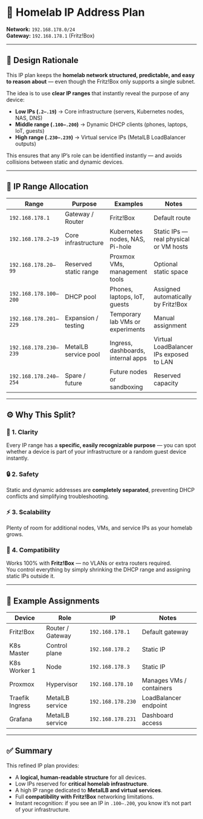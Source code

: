 # 🧭 Homelab IP Address Plan

**Network:** `192.168.178.0/24`  
**Gateway:** `192.168.178.1` (Fritz!Box)

---

## 🎯 Design Rationale

This IP plan keeps the **homelab network structured, predictable, and easy to reason about** — even though the Fritz!Box only supports a single subnet.

The idea is to use **clear IP ranges** that instantly reveal the purpose of any device:

- **Low IPs (`.2–.19`)** → Core infrastructure (servers, Kubernetes nodes, NAS, DNS)  
- **Middle range (`.100–.200`)** → Dynamic DHCP clients (phones, laptops, IoT, guests)  
- **High range (`.230–.239`)** → Virtual service IPs (MetalLB LoadBalancer outputs)

This ensures that any IP’s role can be identified instantly — and avoids collisions between static and dynamic devices.

---

## 🧩 IP Range Allocation

| Range | Purpose | Examples | Notes |
|--------|----------|-----------|-------|
| `192.168.178.1` | Gateway / Router | Fritz!Box | Default route |
| `192.168.178.2–19` | Core infrastructure | Kubernetes nodes, NAS, Pi-hole | Static IPs — real physical or VM hosts |
| `192.168.178.20–99` | Reserved static range | Proxmox VMs, management tools | Optional static space |
| `192.168.178.100–200` | DHCP pool | Phones, laptops, IoT, guests | Assigned automatically by Fritz!Box |
| `192.168.178.201–229` | Expansion / testing | Temporary lab VMs or experiments | Manual assignment |
| `192.168.178.230–239` | MetalLB service pool | Ingress, dashboards, internal apps | Virtual LoadBalancer IPs exposed to LAN |
| `192.168.178.240–254` | Spare / future | Future nodes or sandboxing | Reserved capacity |

---

## ⚙️ Why This Split?

### 🧠 1. Clarity
Every IP range has a **specific, easily recognizable purpose** — you can spot whether a device is part of your infrastructure or a random guest device instantly.

### 🔒 2. Safety
Static and dynamic addresses are **completely separated**, preventing DHCP conflicts and simplifying troubleshooting.

### ⚡ 3. Scalability
Plenty of room for additional nodes, VMs, and service IPs as your homelab grows.

### 🧱 4. Compatibility
Works 100% with **Fritz!Box** — no VLANs or extra routers required.  
You control everything by simply shrinking the DHCP range and assigning static IPs outside it.

---

## 🧰 Example Assignments

| Device | Role | IP | Notes |
|---------|------|----|-------|
| Fritz!Box | Router / Gateway | `192.168.178.1` | Default gateway |
| K8s Master | Control plane | `192.168.178.2` | Static IP |
| K8s Worker 1 | Node | `192.168.178.3` | Static IP |
| Proxmox | Hypervisor | `192.168.178.10` | Manages VMs / containers |
| Traefik Ingress | MetalLB service | `192.168.178.230` | LoadBalancer endpoint |
| Grafana | MetalLB service | `192.168.178.231` | Dashboard access |

---

## ✅ Summary

This refined IP plan provides:

- A **logical, human-readable structure** for all devices.  
- Low IPs reserved for **critical homelab infrastructure**.  
- A high IP range dedicated to **MetalLB and virtual services**.  
- Full **compatibility with Fritz!Box** networking limitations.  
- Instant recognition: if you see an IP in `.100–.200`, you know it’s not part of your infrastructure.
